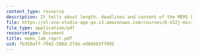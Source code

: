 ```yaml
---
content_type: resource
description: It tells about length, deadlines and content of the MEMS Lab Report.
file: https://ol-ocw-studio-app-qa.s3.amazonaws.com/courses/6-152j-micro-nano-processing-technology-fall-2005/fb350af77942588d27daed84bb3ff095_mems_lab_reprt.pdf
file_type: application/pdf
resourcetype: Document
title: mems_lab_reprt.pdf
uid: fb350af7-7942-588d-27da-ed84bb3ff095
---
```

